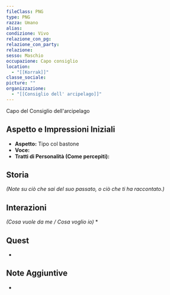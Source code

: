 ```yaml
---
fileClass: PNG
type: PNG
razza: Umano
alias:
condizione: Vivo
relazione_con_pg:
relazione_con_party:
relazione:
sesso: Maschio
occupazione: Capo consiglio
location:
  - "[[Korrak]]"
classe_sociale:
picture: ""
organizzazione:
  - "[[Consiglio dell' arcipelago]]"
---
```

Capo del Consiglio dell'arcipelago

## Aspetto e Impressioni Iniziali
* **Aspetto:** Tipo col bastone
* **Voce:** 
* **Tratti di Personalità (Come percepiti):** 

## Storia
*(Note su ciò che sai del suo passato, o ciò che ti ha raccontato.)*

## Interazioni 
*(Cosa vuole da me / Cosa voglio io)*
* 
## Quest
* 
## Note Aggiuntive
* 